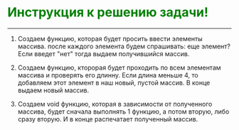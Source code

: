 # <span style="color:green">Инструкция к решению задачи!</span> 

---

1. Создаем функцию, которая будет просить ввести элементы массива. после каждого элемента будем спрашивать: еще элемент? Если введет "нет" тогда выдаем получившийся массив.

2. Создаем функцию, кторорая будет проходить по всем элементам массива и проверять его длинну. Если длина меньше 4, то добавляем этот элемент в наш новый, пустой массив. В конце выдаем новый массив.

3. Создаем void функцию, которая в зависимости от полученного массива, будет сначала выполнять 1 функцию, а потом вторую, либо сразу вторую. И в конце распечатает полученный массив.
